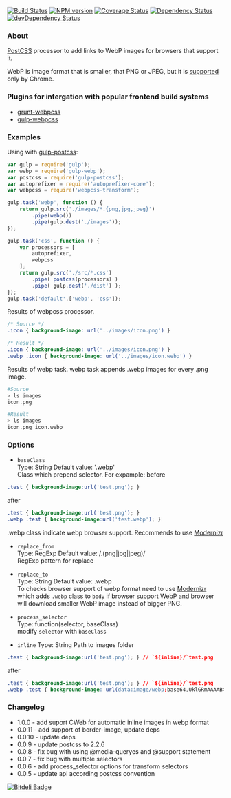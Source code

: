 [![Build Status](https://travis-ci.org/lexich/webpcss.svg)](https://travis-ci.org/lexich/webpcss)
[![NPM version](https://badge.fury.io/js/webpcss.svg)](http://badge.fury.io/js/webpcss)
[![Coverage Status](https://coveralls.io/repos/lexich/webpcss/badge.png)](https://coveralls.io/r/lexich/webpcss)
[![Dependency Status](https://david-dm.org/lexich/webpcss.png)](https://david-dm.org/lexich/webpcss)
[![devDependency Status](https://david-dm.org/lexich/webpcss/dev-status.png)](https://david-dm.org/lexich/webpcss)

### About
[PostCSS](https://github.com/postcss/postcss) processor to add links to WebP images for browsers that support it.

WebP is image format that is smaller, that PNG or JPEG, but it is [supported](http://caniuse.com/webp) only by Chrome.

### Plugins for intergation with popular frontend build systems
* [grunt-webpcss](https://github.com/lexich/grunt-webpcss)
* [gulp-webpcss](https://github.com/lexich/gulp-webpcss)

### Examples

Using with [gulp-postcss](https://github.com/w0rm/gulp-postcss):

```js
var gulp = require('gulp');
var webp = require('gulp-webp');
var postcss = require('gulp-postcss');
var autoprefixer = require('autoprefixer-core');
var webpcss = require('webpcss-transform');

gulp.task('webp', function () {
    return gulp.src('./images/*.{png,jpg,jpeg}')
        .pipe(webp())
        .pipe(gulp.dest('./images'));
});

gulp.task('css', function () {
    var processors = [
        autoprefixer,
        webpcss
    ];
    return gulp.src('./src/*.css')
        .pipe( postcss(processors) )
        .pipe( gulp.dest('./dist') );
});
gulp.task('default',['webp', 'css']);
```

Results of webpcss processor.

```css
/* Source */
.icon { background-image: url('../images/icon.png') }

/* Result */
.icon { background-image: url('../images/icon.png') }
.webp .icon { background-image: url('../images/icon.webp') }
```

Results of webp task.
webp task appends .webp images for every .png image.

```sh
#Source
> ls images
icon.png

#Result
> ls images
icon.png icon.webp
```

### Options

- `baseClass`  
Type: String Default value: '.webp'  
Class which prepend selector. For expample:
before

```css
.test { background-image:url('test.png'); }
```

after

```css
.test { background-image:url('test.png'); }
.webp .test { background-image:url('test.webp'); }
```
.webp class indicate webp browser support. Recommends to use [Modernizr](http://modernizr.com/)

- `replace_from`  
Type: RegExp Default value: /\.(png|jpg|jpeg)/  
RegExp pattern for replace

- `replace_to`  
Type: String Default value: .webp  
To checks browser support of webp format need to use [Modernizr](http://modernizr.com/) which adds `.webp` class to `body` if browser support WebP and browser will download smaller WebP image instead of bigger PNG.

- `process_selector`  
Type: function(selector, baseClass)  
modify `selector` with `baseClass`  

- `inline`
Type: String
Path to images folder 

```css
.test { background-image:url('test.png'); } // `${inline}/`test.png
```
after
```css
.test { background-image:url('test.png'); } // `${inline}/`test.png
.webp .test { background-image: url(data:image/webp;base64,UklGRmAAAABXRUJQVlA4IFQAAADwAQCdASoKAAgAAgA0JQBOgB6XKgsI3ogA/gEAtARF3E8iPiuncdF4zSgVjkZEgIatdknUme0fy3LBWFwbOjWUoaOOso78HmdNsa5gir1gmEwgAAA=); }
```

### Changelog
- 1.0.0 - add suport CWeb for automatic inline images in webp format
- 0.0.11 - add support of border-image, update deps
- 0.0.10 - update deps
- 0.0.9 - update postcss to 2.2.6
- 0.0.8 - fix bug with using @media-queryes and @support statement
- 0.0.7 - fix bug with multiple selectors
- 0.0.6 - add process_selector options for transform selectors
- 0.0.5 - update api according postcss convention


[![Bitdeli Badge](https://d2weczhvl823v0.cloudfront.net/lexich/webpcss/trend.png)](https://bitdeli.com/free "Bitdeli Badge")

